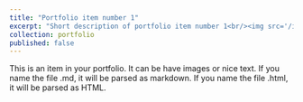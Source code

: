 ```yaml
---
title: "Portfolio item number 1"
excerpt: "Short description of portfolio item number 1<br/><img src='/images/500x300.png'>"
collection: portfolio
published: false
---
```


This is an item in your portfolio. It can be have images or nice text. If you name the file .md, it will be parsed as markdown. If you name the file .html, it will be parsed as HTML. 
